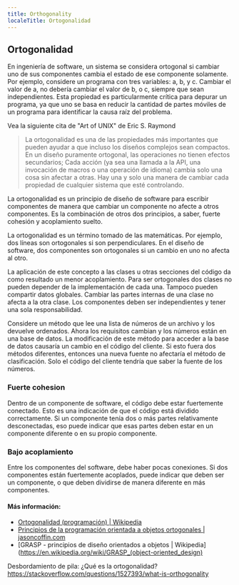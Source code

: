 ```yaml
---
title: Orthogonality
localeTitle: Ortogonalidad
---
```

## Ortogonalidad

En ingeniería de software, un sistema se considera ortogonal si cambiar uno de sus componentes cambia el estado de ese componente solamente. Por ejemplo, considere un programa con tres variables: a, b, y c. Cambiar el valor de a, no debería cambiar el valor de b, o c, siempre que sean independientes. Esta propiedad es particularmente crítica para depurar un programa, ya que uno se basa en reducir la cantidad de partes móviles de un programa para identificar la causa raíz del problema.

Vea la siguiente cita de "Art of UNIX" de Eric S. Raymond

> La ortogonalidad es una de las propiedades más importantes que pueden ayudar a que incluso los diseños complejos sean compactos. En un diseño puramente ortogonal, las operaciones no tienen efectos secundarios; Cada acción (ya sea una llamada a la API, una invocación de macros o una operación de idioma) cambia solo una cosa sin afectar a otras. Hay una y solo una manera de cambiar cada propiedad de cualquier sistema que esté controlando.

La ortogonalidad es un principio de diseño de software para escribir componentes de manera que cambiar un componente no afecte a otros componentes. Es la combinación de otros dos principios, a saber, fuerte cohesión y acoplamiento suelto.

La ortogonalidad es un término tomado de las matemáticas. Por ejemplo, dos líneas son ortogonales si son perpendiculares. En el diseño de software, dos componentes son ortogonales si un cambio en uno no afecta al otro.

La aplicación de este concepto a las clases u otras secciones del código da como resultado un menor acoplamiento. Para ser ortogonales dos clases no pueden depender de la implementación de cada una. Tampoco pueden compartir datos globales. Cambiar las partes internas de una clase no afecta a la otra clase. Los componentes deben ser independientes y tener una sola responsabilidad.

Considere un método que lee una lista de números de un archivo y los devuelve ordenados. Ahora los requisitos cambian y los números están en una base de datos. La modificación de este método para acceder a la base de datos causaría un cambio en el código del cliente. Si esto fuera dos métodos diferentes, entonces una nueva fuente no afectaría el método de clasificación. Solo el código del cliente tendría que saber la fuente de los números.

### Fuerte cohesion

Dentro de un componente de software, el código debe estar fuertemente conectado. Esto es una indicación de que el código está dividido correctamente. Si un componente tenía dos o más partes relativamente desconectadas, eso puede indicar que esas partes deben estar en un componente diferente o en su propio componente.

### Bajo acoplamiento

Entre los componentes del software, debe haber pocas conexiones. Si dos componentes están fuertemente acoplados, puede indicar que deben ser un componente, o que deben dividirse de manera diferente en más componentes.

#### Más información:

*   [Ortogonalidad (programación) | Wikipedia](https://en.wikipedia.org/wiki/Orthogonality_(programming))
*   [Principios de la programación orientada a objetos ortogonales | jasoncoffin.com](http://www.jasoncoffin.com/cohesion-and-coupling-principles-of-orthogonal-object-oriented-programming/)
*   [GRASP - principios de diseño orientados a objetos | Wikipedia](https://en.wikipedia.org/wiki/GRASP_(object-oriented_design)

Desbordamiento de pila: ¿Qué es la ortogonalidad? https://stackoverflow.com/questions/1527393/what-is-orthogonality
